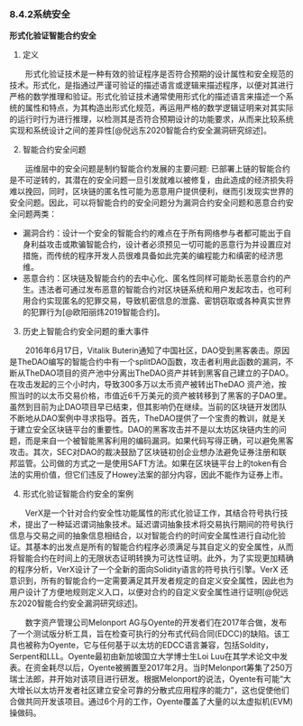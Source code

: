 ### 8.4.2系统安全
**形式化验证智能合约安全**

1. 定义

&emsp;&emsp;形式化验证技术是一种有效的验证程序是否符合预期的设计属性和安全规范的技术。形式化，是指通过严谨可验证的描述语言或逻辑来描述程序，以便对其进行严格的数学推理和验证。形式化验证技术通常使用形式化的描述语言来描述一个系统的属性和特点，为其构造出形式化规范，再运用严格的数学逻辑证明来对其实际的运行时行为进行推理，以检测其是否符合预期设计的功能要求，从而来比较系统实现和系统设计之间的差异性[@倪远东2020智能合约安全漏洞研究综述]。

2. 智能合约安全问题

&emsp;&emsp;运维层中的安全问题是制约智能合约发展的主要问题: 已部署上链的智能合约是不可逆转的，其潜在的安全问题一旦引发就难以被修复，由此造成的经济损失将难以挽回，同时，区块链的匿名性可能为恶意用户提供便利，继而引发现实世界的安全问题。因此，可以将智能合约的安全问题分为漏洞合约安全问题和恶意合约安全问题两类：

*   漏洞合约：设计一个安全的智能合约的难点在于所有网络参与者都可能出于自身利益攻击或欺骗智能合约，设计者必须预见一切可能的恶意行为并设置应对措施，而传统的程序开发人员很难具备如此完美的编程能力和缜密的经济思维。
*   恶意合约：区块链及智能合约的去中心化、匿名性同样可能助长恶意合约的产生。违法者可通过发布恶意的智能合约对区块链系统和用户发起攻击，也可利用合约实现匿名的犯罪交易，导致机密信息的泄露、密钥窃取或各种真实世界的犯罪行为[@欧阳丽炜2019智能合约]。

3. 历史上智能合约安全问题的重大事件

&emsp;&emsp;2016年6月17日，Vitalik Buterin通知了中国社区，DAO受到黑客袭击。原因是TheDAO编写的智能合约中有一个splitDAO函数，攻击者利用此函数的漏洞，不断从TheDAO项⽬的资产池中分离出TheDAO资产并转到黑客自己建立的子DAO。在攻击发起的三个小时内，导致300多万以太币资产被转出TheDAO 资产池，按照当时的以太币交易价格，市值近6千万美元的资产被转移到了黑客的子DAO里。虽然到目前为止DAO项目早已结束，但其影响仍在继续。当前的区块链开发团队不断地从DAO案例中寻求指导。首先，TheDAO提供了一个宝贵的教训，就是关于建立安全区块链平台的重要性。DAO的黑客攻击并不是以太坊区块链内生的问题，而是来自一个被智能黑客利用的编码漏洞。如果代码写得正确，可以避免黑客攻击。其次，SEC对DAO的裁决鼓励了区块链初创企业想办法避免证券注册和联邦监管。公司做的方式之一是使用SAFT方法。如果在区块链平台上的token有合法的实用价值，但它们违反了Howey法案的部分内容，因此不能作为证券上市。

4. 形式化验证智能合约安全的案例

&emsp;&emsp;VerX是一个针对合约安全性功能属性的形式化验证工作，其结合符号执行技术，提出了一种延迟谓词抽象技术。延迟谓词抽象技术将交易执行期间的符号执行信息与交易之间的抽象信息相结合，以对智能合约的时间安全属性进行自动化验证。其基本的出发点是所有的智能合约程序必须满足与其自定义的安全属性，从而将智能合约在时间上的无限状态证明转换为可达性证明。此外，为了实现更加精确的程序分析，VerX设计了一个全新的面向Solidity语言的符号执行引擎。VerX 还意识到，所有的智能合约一定需要满足其开发者规定的自定义安全属性，因此也为用户设计了方便地规则定义入口，以便对合约的自定义安全属性进行证明[@倪远东2020智能合约安全漏洞研究综述]。

&emsp;&emsp;数字资产管理公司Melonport AG与Oyente的开发者们在2017年合做，发布了一个测试版分析工具，旨在检查可执行的分布式代码合同(EDCC)的缺陷。该工具也被称为Oyente，它与任何基于以太坊的EDCC语言兼容，包括Soldity，Serpent和LLL。Oyente最初由新加坡国立大学博士生Loi Luu在其学术论文中发表。在资金耗尽以后，Oyente被搁置至2017年2月。当时Melonport筹集了250万瑞士法郎，并开始对该项目进行研发。根据Melonport的说法，Oyente有可能“大大增长以太坊开发者社区建立安全可靠的分散式应用程序的能力”，这也促使他们合做共同开发该项目。通过6个月的工作，Oyente覆盖了大量的以太虚拟机(EVM)操做码。
